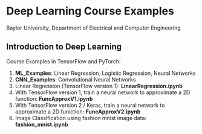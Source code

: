 # Deep Learning Course Examples
Baylor University, Department of Electrical and Computer Engineering

## Introduction to Deep Learning

Course Examples in TensorFlow and PyTorch:

1. **ML_Examples**: Linear Regression, Logistic Regression, Neural Networks
2. **CNN_Examples**:  Convolutional Neural Networks
3. Linear Regression (TensorFlow version 1): **LinearRegression.ipynb**
4. With TensorFlow version 1, train a neural network to approximate a 2D function: **FuncApproxV1.ipynb**
5. With TensorFlow version 2 / Keras, train a neural network to approximate a 2D funiction: **FuncApproxV2.ipynb**
6. Image Classification using fashion mnist image data: **fashion_mnist.ipynb**
